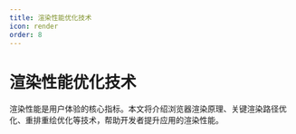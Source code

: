 ```yaml
---
title: 渲染性能优化技术
icon: render
order: 8
---
```


# 渲染性能优化技术

渲染性能是用户体验的核心指标。本文将介绍浏览器渲染原理、关键渲染路径优化、重排重绘优化等技术，帮助开发者提升应用的渲染性能。
